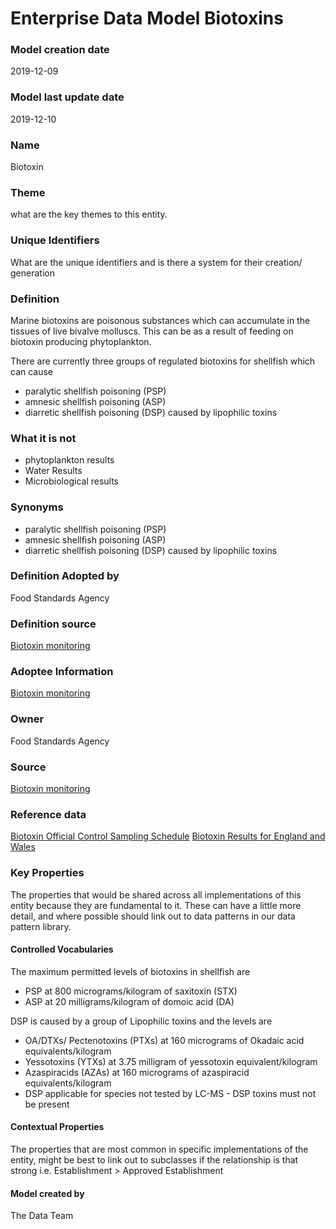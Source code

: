 # Enterprise Data Model Biotoxins
### Model creation date
2019-12-09
### Model last update date
2019-12-10
### Name
Biotoxin
### Theme
what are the key themes to this entity.
### Unique Identifiers
What are the unique identifiers and is there a system for their creation/ generation
### Definition
Marine biotoxins are poisonous substances which can accumulate in the tissues of live bivalve molluscs. This can be as a result of feeding on biotoxin producing phytoplankton.

There are currently three groups of regulated biotoxins for shellfish which can cause
*   paralytic shellfish poisoning (PSP)
*   amnesic shellfish poisoning (ASP)
*   diarretic shellfish poisoning (DSP) caused by lipophilic toxins

### What it is not
*   phytoplankton results
*   Water Results
*   Microbiological results

### Synonyms
*   paralytic shellfish poisoning (PSP)
*   amnesic shellfish poisoning (ASP)
*   diarretic shellfish poisoning (DSP) caused by lipophilic toxins

### Definition Adopted by
Food Standards Agency
### Definition source
[Biotoxin monitoring](https://www.food.gov.uk/business-guidance/biotoxin-and-phytoplankton-monitoring)
### Adoptee Information
[Biotoxin monitoring](https://www.food.gov.uk/business-guidance/biotoxin-and-phytoplankton-monitoring)
### Owner
Food Standards Agency
### Source
[Biotoxin monitoring](https://www.food.gov.uk/business-guidance/biotoxin-and-phytoplankton-monitoring)
### Reference data
[Biotoxin Official Control Sampling Schedule](https://data.food.gov.uk/catalog/datasets/c5bd4c38-c016-4ec4-88ed-03a86518f597)
[Biotoxin Results for England and Wales](https://data.food.gov.uk/catalog/datasets/6039587b-4eed-4823-9d0c-5a2acff24747)
### Key Properties
The properties that would be shared across all implementations of this entity because they are fundamental to it. These can have a little more detail, and where possible should link out to data patterns in our data pattern library.
#### Controlled Vocabularies
The maximum permitted levels of biotoxins in shellfish are
*   PSP at 800 micrograms/kilogram of saxitoxin (STX)
*   ASP at 20 milligrams/kilogram of domoic acid (DA)

DSP is caused by a group of Lipophilic toxins and the levels are
*   OA/DTXs/ Pectenotoxins (PTXs) at 160 micrograms of Okadaic acid equivalents/kilogram
*   Yessotoxins (YTXs) at 3.75 milligram of yessotoxin equivalent/kilogram
*   Azaspiracids (AZAs) at 160 micrograms of azaspiracid equivalents/kilogram
*   DSP applicable for species not tested by LC-MS - DSP toxins must not be present

#### Contextual Properties
The properties that are most common in specific implementations of the entity, might be best to link out to subclasses if the relationship is that strong i.e. Establishment > Approved Establishment

#### Model created by
The Data Team
